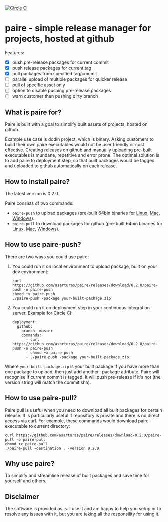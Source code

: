 [![Circle CI](https://circleci.com/gh/asarturas/paire/tree/master.svg?style=svg)](https://circleci.com/gh/asarturas/paire/tree/master)
# paire - simple release manager for projects, hosted at github

Features:
 - [x] push pre-release packages for current commit
 - [x] push release packages for current tag
 - [x] pull packages from specified tag/commit
 - [ ] parallel upload of multiple packages for quicker release
 - [ ] pull of specific asset only
 - [ ] option to disable pushing pre-release packages
 - [ ] warn customer then pushing dirty branch

## What is paire for?

Paire is built with a goal to simplify built assets of projects, hosted on github.

Example use case is dodin project, which is binary.
Asking customers to build their own paire executables would not be user friendly or cost effective.
Creating releases on github and manually uploading pre-built executables is mundane, repetitive and error prone.
The optimal solution is to add paire to deployment step, so that built packages would be tagged and uploaded to github automatically on each release. 

## How to install paire?

The latest version is 0.2.0.

Paire consists of two commands:
 - `paire-push` to upload packages (pre-built 64bin binaries for [Linux](https://github.com/asarturas/paire/releases/download/0.2.0/paire-push), [Mac](https://github.com/asarturas/paire/releases/download/0.2.0/paire-push_mac),  [Windows](https://github.com/asarturas/paire/releases/download/0.2.0/paire-push.exe)).
 - `paire-pull` to download packages for github (pre-built 64bin binaries for [Linux](https://github.com/asarturas/paire/releases/download/0.2.0/paire-pull), [Mac](https://github.com/asarturas/paire/releases/download/0.2.0/paire-pull_mac),  [Windows](https://github.com/asarturas/paire/releases/download/0.2.0/paire-pull.exe)).

## How to use paire-push?

There are two ways you could use paire:

1. You could run it on local environment to upload package, built on your dev environment:
   
   ```
   curl https://github.com/asarturas/paire/releases/download/0.2.0/paire-push -o paire-push
   chmod +x paire-push
   ./paire-push -package your-built-package.zip
   ```
   
2. You could run it on deployment step in your continuous integration server. Example for Circle CI:
    
   ```
   deployment:
     github:
       branch: master
       commands:
         - curl https://github.com/asarturas/paire/releases/download/0.2.0/paire-push -o paire-push
         - chmod +x paire-push
         - ./paire-push -package your-built-package.zip
   ```

Where `your-built-package.zip` is your built package
If you have more than one package to upload, then just add another -package attribute.
Paire will recognise if current commit is tagged.
It will push pre-release if it's not (the version string will match the commit sha).

## How to use paire-pull?

Paire pull is useful when you need to download all built packages for certain release.
It is particularly useful if repository is private and there is no direct access via curl.
For example, these commands would download paire executable to current directory:
```
curl https://github.com/asarturas/paire/releases/download/0.2.0/paire-pull -o paire-pull
chmod +x paire-pull
./paire-pull -destination . -version 0.2.0
```

## Why use paire?

To simplify and streamline release of built packages and save time for yourself and others.

## Disclaimer

The software is provided as is. I use it and am happy to help you setup or to resolve any issues with it, but you are taking all the responsility for using it.
